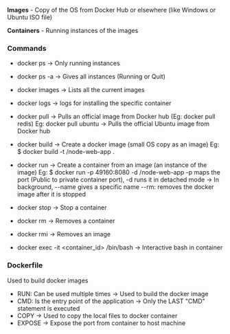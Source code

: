 <b>Images</b> - Copy of the OS from Docker Hub or elsewhere (like Windows or Ubuntu ISO file)

<b>Containers</b> - Running instances of the images

### Commands
* docker ps -> Only running instances
* docker ps -a -> Gives all instances (Running or Quit)
* docker images -> Lists all the current images
* docker logs <containerID> -> logs for installing the specific container

* docker pull <imageName> -> Pulls an official image from Docker hub (Eg: docker pull redis)
  Eg: docker pull ubuntu -> Pulls the official Ubuntu image from Docker hub

* docker build -> Create a docker image (small OS copy as an image)
  Eg: $ docker build -t <your username>/node-web-app .

* docker run -> Create a container from an image (an instance of the image)
  Eg: $ docker run -p 49160:8080 -d <your username>/node-web-app
-p maps the port (Public to private container port),
-d runs it in detached mode -> In background,
--name gives a specific name
--rm: removes the docker image after it is stopped

* docker stop <containerID> -> Stop a container
* docker rm <containerID> -> Removes a container
* docker rmi <imageID> -> Removes an image

* docker exec -it <container_id> /bin/bash -> Interactive bash in container

### Dockerfile
Used to build docker images
* RUN: Can be used multiple times -> Used to build the docker image
* CMD: Is the entry point of the application -> Only the LAST "CMD" statement is executed
* COPY -> Used to copy the local files to docker container
* EXPOSE -> Expose the port from container to host machine
